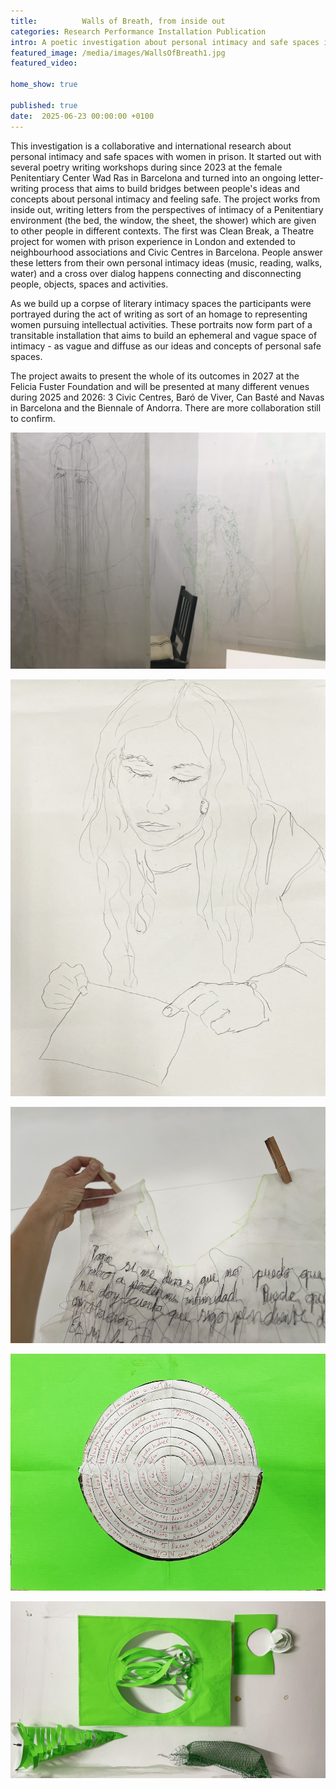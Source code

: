 ```yaml
---
title:          Walls of Breath, from inside out
categories: Research Performance Installation Publication
intro: A poetic investigation about personal intimacy and safe spaces in female prison environments
featured_image: /media/images/WallsOfBreath1.jpg
featured_video:

home_show: true

published: true
date:  2025-06-23 00:00:00 +0100
---
```


This investigation is a collaborative and international research about personal intimacy and safe spaces with women in prison.  It started out with several poetry writing workshops during since 2023 at the female Penitentiary Center Wad Ras in Barcelona and turned into an ongoing letter-writing process that aims to build bridges between people's ideas and concepts about personal intimacy and feeling safe. The project works from inside out, writing letters from the perspectives of intimacy of a Penitentiary environment (the bed, the window, the sheet, the shower) which are given to other people in different contexts. The first was Clean Break, a Theatre project for women with prison experience in London and extended to neighbourhood associations and Civic Centres in Barcelona. People answer these letters from their own personal intimacy ideas (music, reading, walks, water) and a cross over dialog happens connecting and disconnecting people, objects, spaces and activities.

As we build up a corpse of literary intimacy spaces the participants were portrayed during the act of writing as sort of an homage to representing women pursuing intellectual activities. These portraits now form part of a transitable installation that aims to build an ephemeral and vague space of intimacy - as vague and diffuse as our ideas and concepts of personal safe spaces.

The project awaits to present the whole of its outcomes in 2027 at the Felicia Fuster Foundation and will be presented at many different venues during 2025 and 2026: 3 Civic Centres, Baró de Viver, Can Basté and Navas in Barcelona and the Biennale of Andorra. There are more collaboration still to confirm.

![image](/media/images/WallsOfBreath2.jpg)

![image](/media/images/WallsOfBreath3.jpg)

![image](/media/images/WallsOfBreath4.jpg)

![image](/media/images/WallsOfBreath5.jpg)

![image](/media/images/WallsOfBreath6.jpg)

